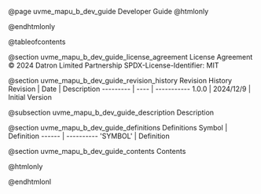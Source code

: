 @page uvme_mapu_b_dev_guide Developer Guide
@htmlonly
<div class="autonumbering">
@endhtmlonly


@tableofcontents


@section uvme_mapu_b_dev_guide_license_agreement License Agreement
© 2024 Datron Limited Partnership
SPDX-License-Identifier: MIT


@section uvme_mapu_b_dev_guide_revision_history Revision History
Revision  | Date | Description
--------- | ---- | -----------
1.0.0 | 2024/12/9 | Initial Version

@subsection uvme_mapu_b_dev_guide_description Description


@section uvme_mapu_b_dev_guide_definitions Definitions
Symbol | Definition
------ | ----------
 'SYMBOL' | Definition


@section uvme_mapu_b_dev_guide_contents Contents


@htmlonly
</div>
@endhtmlonl